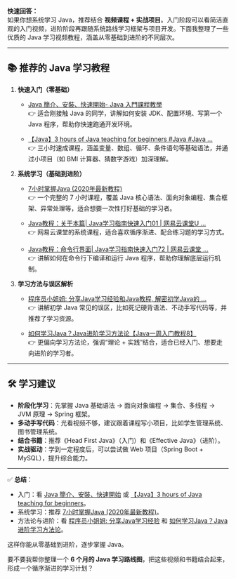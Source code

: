 **快速回答：**  
如果你想系统学习 Java，推荐结合 **视频课程 + 实战项目**。入门阶段可以看简洁直观的入门视频，进阶阶段再跟随系统路线学习框架与项目开发。下面我整理了一些优质的 Java 学习视频教程，涵盖从零基础到进阶的不同层次。

---

## 📚 推荐的 Java 学习教程

1. **快速入门（零基础）**
    
    - [Java 簡介、安裝、快速開始- Java 入門課程教學](https://www.youtube.com/watch?v=7GUAbtbLk5s)  
        👉 适合刚接触 Java 的同学，讲解如何安装 JDK、配置环境、写第一个 Java 程序，帮助你快速跑通开发环境。
        
    - [【Java】3 hours of Java teaching for beginners #Java #Java ...](https://www.youtube.com/watch?v=nQ1Z3NxpfIw)  
        👉 三小时速成课程，涵盖变量、数组、循环、条件语句等基础语法，并通过小项目（如 BMI 计算器、猜数字游戏）加深理解。
        
2. **系统学习（基础到进阶）**
    
    - [7小时掌握Java (2020年最新教程)](https://www.youtube.com/watch?v=F3y4Frv9MLU)  
        👉 一个完整的 7 小时课程，覆盖 Java 核心语法、面向对象编程、集合框架、异常处理等，适合想要一次性打好基础的学习者。
        
    - [Java教程：关于本篇| Java学习指南快速入门01 | 网易云课堂U ...](https://www.youtube.com/watch?v=J2XnXDw2W7o)  
        👉 网易云课堂的系统课程，适合喜欢循序渐进、配合练习题的学习方式。
        
    - [Java教程：命令行界面| Java学习指南快速入门72 | 网易云课堂 ...](https://www.youtube.com/watch?v=W_d4vIvNYcM)  
        👉 讲解如何在命令行下编译和运行 Java 程序，帮助你理解底层运行机制。
        
3. **学习方法与误区解析**
    
    - [程序员小姐姐: 分享Java学习经验和Java教程, 解密初学Java的 ...](https://www.youtube.com/watch?v=IFDjrK2y5s4)  
        👉 讲解初学 Java 常见的误区，比如死记硬背语法、不动手写代码等，并推荐了学习资源。
        
    - [如何学习Java？Java进阶学习方法论【Java一周入门教程8】](https://www.youtube.com/watch?v=GxT1EzJSMiA)  
        👉 更偏向学习方法论，强调“理论 + 实践”结合，适合已经入门、想要走向进阶的学习者。
        

---

## 🛠️ 学习建议

- **阶段化学习**：先掌握 Java 基础语法 → 面向对象编程 → 集合、多线程 → JVM 原理 → Spring 框架。
- **多动手写代码**：光看视频不够，建议跟着课程写小项目，比如学生管理系统、图书管理系统。
- **结合书籍**：推荐《Head First Java》（入门）和《Effective Java》（进阶）。
- **实战驱动**：学到一定程度后，可以尝试做 Web 项目（Spring Boot + MySQL），提升综合能力。

---

✅ **总结**：

- 入门：看 [Java 簡介、安裝、快速開始](https://www.youtube.com/watch?v=7GUAbtbLk5s) 或 [【Java】3 hours of Java teaching for beginners](https://www.youtube.com/watch?v=nQ1Z3NxpfIw)。
- 系统学习：推荐 [7小时掌握Java (2020年最新教程)](https://www.youtube.com/watch?v=F3y4Frv9MLU)。
- 方法论与进阶：看 [程序员小姐姐: 分享Java学习经验](https://www.youtube.com/watch?v=IFDjrK2y5s4) 和 [如何学习Java？Java进阶学习方法论](https://www.youtube.com/watch?v=GxT1EzJSMiA)。

这样你能从零基础到进阶，逐步掌握 Java。

要不要我帮你整理一个 **6 个月的 Java 学习路线图**，把这些视频和书籍结合起来，形成一个循序渐进的学习计划？